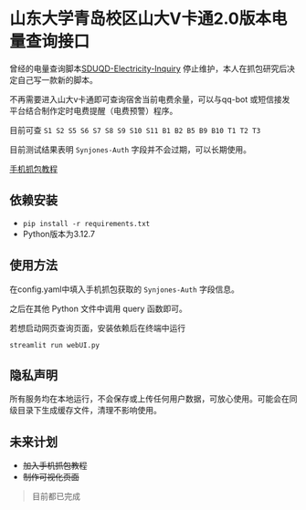 # 山东大学青岛校区山大V卡通2.0版本电量查询接口

曾经的电量查询脚本[SDUQD-Electricity-Inquiry](https://github.com/SkywalkerWei/SDUQD-Electricity-Inquiry) 停止维护，本人在抓包研究后决定自己写一款新的脚本。

不再需要进入山大v卡通即可查询宿舍当前电费余量，可以与qq-bot 或短信接发平台结合制作定时电费提醒（电费预警）程序。

目前可查 `S1 S2 S5 S6 S7 S8 S9 S10 S11 B1 B2 B5 B9 B10 T1 T2 T3`

目前测试结果表明 `Synjones-Auth` 字段并不会过期，可以长期使用。

[手机抓包教程](guide/手机抓包教程.md)

## 依赖安装

- `pip install -r requirements.txt`
- Python版本为3.12.7

## 使用方法

在config.yaml中填入手机抓包获取的 `Synjones-Auth` 字段信息。

之后在其他 Python 文件中调用 query 函数即可。

若想启动网页查询页面，安装依赖后在终端中运行

~~~
streamlit run webUI.py
~~~

## 隐私声明

所有服务均在本地运行，不会保存或上传任何用户数据，可放心使用。可能会在同级目录下生成缓存文件，清理不影响使用。

## 未来计划

- ~~加入手机抓包教程~~
- ~~制作可视化页面~~

> 目前都已完成
